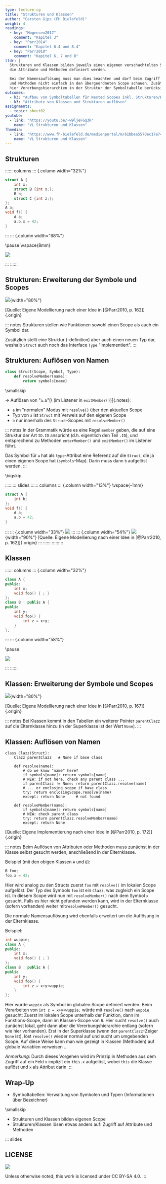 ```yaml
---
type: lecture-cg
title: "Strukturen und Klassen"
author: "Carsten Gips (FH Bielefeld)"
weight: 4
readings:
  - key: "Mogensen2017"
    comment: "Kapitel 3"
  - key: "Parr2014"
    comment: "Kapitel 6.4 und 8.4"
  - key: "Parr2010"
    comment: "Kapitel 6, 7 und 8"
tldr: |
  Strukturen und Klassen bilden jeweils einen eigenen verschachtelten Scope, worin
  die Attribute und Methoden definiert werden.

  Bei der Namensauflösung muss man dies beachten und darf beim Zugriff auf Attribute
  und Methoden nicht einfach in den übergeordneten Scope schauen. Zusätzlich müssen
  hier Vererbungshierarchien in der Struktur der Symboltabelle berücksichtigt werden.
outcomes:
  - k3: "Aufbau von Symboltabellen für Nested Scopes inkl. Strukturen/Klassen mit einem Listener"
  - k3: "Attribute von Klassen und Strukturen auflösen"
assignments:
  - topic: sheet02
youtube:
  - link: "https://youtu.be/-w9ljeFGq3k"
    name: "VL Strukturen und Klassen"
fhmedia:
  - link: "https://www.fh-bielefeld.de/medienportal/m/61bbea5570ec17a741c3899f0822085deee317d4f5f34268eb6bcc1cc4ce6b443eb2ac397791e1fbeb5ba7a9d6c46cf08307bf3be2ccde9b7d2fc0a6ee9cfcc9"
    name: "VL Strukturen und Klassen"
---
```



## Strukturen

:::::: columns
::: {.column width="32%"}

```c
struct A {
    int x;
    struct B {int x;};
    B b;
    struct C {int z;};
};
A a;
void f() {
    A a;
    a.b.x = 42;
}
```

:::
::: {.column width="68%"}

\pause
\vspace{8mm}

![](images/structscopes.png)

:::
::::::


## Strukturen: Erweiterung der Symbole und Scopes

![](images/structscopesuml.png){width="80%"}

[Quelle: Eigene Modellierung nach einer Idee in [@Parr2010, p. 162]]{.origin}


::: notes
Strukturen stellen wie Funktionen sowohl einen Scope als auch ein Symbol dar.

Zusätzlich stellt eine Struktur (-definition) aber auch einen neuen Typ
dar, weshalb `Struct` auch noch das Interface `Type` "implementiert".
:::


## Strukturen: Auflösen von Namen

``` python
class Struct(Scope, Symbol, Type):
    def resolveMember(name):
        return symbols[name]
```
\smallskip

=> Auflösen von "`a.b`"[\ (im Listener in `exitMember()`)]{.notes}:

*   `a` im "normalen" Modus mit `resolve()` über den aktuellen Scope
*   Typ von `a` ist `Struct` mit Verweis auf den eigenen Scope
*   `b` nur innerhalb des `Struct`-Scopes mit `resolveMember()`

::: notes
In der Grammatik würde es eine Regel `member` geben, die auf eine Struktur
der Art `ID.ID` anspricht (d.h. eigentlich den Teil `.ID`), und entsprechend
zu Methoden `enterMember()` und `exitMember()` im Listener führt.

Das Symbol für `a` hat als `type`-Attribut eine Referenz auf die `Struct`,
die ja einen eigenen Scope hat (`symbols`-Map). Darin muss dann `b` aufgelöst
werden.
:::

\bigskip

::::::::: slides
:::::: columns
::: {.column width="13%"}
\vspace{-1mm}
``` {.c size="tiny"}
struct A {
    int b;
};
void f() {
    A a;
    a.b = 42;
}
```
:::
::: {.column width="33%"}
![](images/structscopes.png)
:::
::: {.column width="54%"}
![](images/structscopesuml.png){width="90%"}
[Quelle: Eigene Modellierung nach einer Idee in [@Parr2010, p. 162]]{.origin}
:::
::::::
:::::::::


## Klassen

:::::: columns
::: {.column width="32%"}

```cpp
class A {
public:
    int x;
    void foo() { ; }
};
class B : public A {
public
    int y;
    void foo() {
        int z = x+y;
    }
};
```

:::
::: {.column width="58%"}

\pause

![](images/classscopes.png)

:::
::::::


## Klassen: Erweiterung der Symbole und Scopes

![](images/classscopesuml.png){width="80%"}

[Quelle: Eigene Modellierung nach einer Idee in [@Parr2010, p. 167]]{.origin}

::: notes
Bei Klassen kommt in den Tabellen ein weiterer Pointer `parentClazz` auf die
Elternklasse hinzu (in der Superklasse ist der Wert `None`).
:::

## Klassen: Auflösen von Namen

``` {.python size="footnotesize"}
class Clazz(Struct):
    Clazz parentClazz   # None if base class

    def resolve(name):
        # do we know "name" here?
        if symbols[name]: return symbols[name]
        # NEW: if not here, check any parent class ...
        if parentClazz != None: return parentClazz.resolve(name)
        # ... or enclosing scope if base class
        try: return enclosingScope.resolve(name)
        except: return None     # not found

    def resolveMember(name):
        if symbols[name]: return symbols[name]
        # NEW: check parent class
        try: return parentClazz.resolveMember(name)
        except: return None
```

[Quelle: Eigene Implementierung nach einer Idee in [@Parr2010, p. 172]]{.origin}

::: notes
Beim Auflösen von Attributen oder Methoden muss zunächst in der Klasse selbst gesucht werden,
anschließend in der Elternklasse.

Beispiel (mit den obigen Klassen `A` und `B`):

```cpp
B foo;
foo.x = 42;
```

Hier wird analog zu den Structs zuerst `foo` mit `resolve()` im lokalen Scope aufgelöst. Der Typ
des Symbols `foo` ist ein `Clazz`, was zugleich ein Scope ist. In diesem Scope wird nun mit
`resolveMember()` nach dem Symbol `x` gesucht. Falls es hier nicht gefunden werden kann, wird in
der Elternklasse (sofern vorhanden) weiter mit`resolveMember()` gesucht.


Die normale Namensauflösung wird ebenfalls erweitert um die Auflösung in der Elternklasse.

Beispiel:

```cpp
int wuppie;
class A {
public:
    int x;
    void foo() { ; }
};
class B : public A {
public
    int y;
    void foo() {
        int z = x+y+wuppie;
    }
};
```

Hier würde `wuppie` als Symbol im globalen Scope definiert werden. Beim Verarbeiten von
`int z = x+y+wuppie;` würde mit `resolve()` nach `wuppie` gesucht: Zuerst im lokalen Scope
unterhalb der Funktion, dann im Funktions-Scope, dann im Klassen-Scope von `B`. Hier sucht
`resolve()` auch zunächst lokal, geht dann aber die Vererbungshierarchie entlang (sofern
wie hier vorhanden). Erst in der Superklasse (wenn der `parentClazz`-Zeiger `None` ist),
löst `resolve()` wieder normal auf und sucht um umgebenden Scope. Auf diese Weise kann man
wie gezeigt in Klassen (Methoden) auf globale Variablen verweisen ...


*Anmerkung*: Durch dieses Vorgehen wird im Prinzip in Methoden aus dem Zugriff auf ein Feld
`x` implizit ein `this.x` aufgelöst, wobei `this` die Klasse auflöst und `x` als Attribut darin.
:::


## Wrap-Up

*   Symboltabellen: Verwaltung von Symbolen und Typen (Informationen über Bezeichner)

\smallskip

*   Strukturen und Klassen bilden eigenen Scope
*   Strukturen/Klassen lösen etwas anders auf: Zugriff auf Attribute und Methoden







<!-- DO NOT REMOVE - THIS IS A LAST SLIDE TO INDICATE THE LICENSE AND POSSIBLE EXCEPTIONS (IMAGES, ...). -->
::: slides
## LICENSE
![](https://licensebuttons.net/l/by-sa/4.0/88x31.png)

Unless otherwise noted, this work is licensed under CC BY-SA 4.0.
:::
